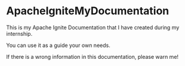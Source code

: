 # ApacheIgniteMyDocumentation

This is my Apache Ignite Documentation that I have created during my internship.

You can use it as a guide your own needs.

If there is a wrong information in this documentation, please warn me!
